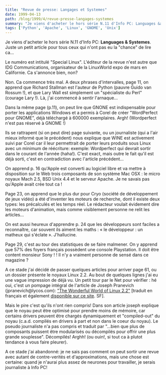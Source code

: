 ```yaml
---
title: "Revue de presse: Langages et Systemes"
date: 1999-04-13
path: /blog/1999/4/revue-presse-langages-systemes
summary: "Je viens d'acheter le hors série N.11 d'Info PC: Languages &amp; Systemes."
tags: ['Python', 'Apache', 'Linux', 'GNOME', 'Unix']
---
```


<P>Je viens d'acheter le hors série N.11 d'Info PC: <B>Languages &amp;
Systemes</B>.  Juste un petit article pour tous ceux qui n'ont pas eu la
"chance" de lire ca...</P>

<P>Le numéro est intitulé "Special Linux". L'éditeur de la revue n'est
autre que IDG Communications, organisateur de la LinuxWorld expo de mars
en Californie.  Ca s'annonce bien, non?</P>

<P>Non.  Ca commence très mal. A deux phrases d'intervalles, page 11, on
apprend que Richard Stallman est l'auteur de Python  (pauvre
Guido van Rossum !), et que Lary Wall est simplement un "spécialiste du
Perl" (courage Lary !).  Là, j'ai commencé à sentir l'arnaque...</P>

<P>Dans la même page (p.11), on peut lire que GNONE est indispensable
pour porter les applications Windows et a permis à Corel de créer
"WordPerfect pour GNOME", déjà téléchargé à 600000 exemplaires. Argh!
(Wordperfect n'est pas réservé à GNOME !)</P>

<P>Ils se rattrapent (si on peut dire) page suivante, ou un journaliste
(qui a l'air mieux informé que le précédent) nous explique que WINE
est activement suivi par Corel car il leur permettrait de porter leurs
produits sous Linux avec un minimum de réécriture: exemple: Wordperfect
qui devrait sortir dans le courant de l'année (haha!). C'est exact,
mais outre le fait qu'il est déjà sorti, c'est en contradiction avec
l'article précédent...</P>

<P>On apprend p. 16 qu'Apple est converti au logiciel libre et va mettre
à disposition sur le Web trois composants de son système Mac OSX : le
micro noyaux Mach 2.5, BSD Unix 4.4 et le serveur Apache. Je ne savais
pas qu'Apple avait crée tout ca !</P>

<P>Page 23, on apprend que le plus dur pour Cryo (société de développement
de jeux vidéo) a été d'inventer les moteurs de recherche, dont il existe
deux types: les précalculés et les temps réel. Le rédacteur voulait
évidement dire les moteurs d'animation, mais comme visiblement personne
ne relit les articles...</P>

<P>On est aussi heureux d'apprendre p. 24 que les développeurs sont faciles
a reconnaître, car souvent ils aiment les maths : « le développeur :
un matheux qui s'éclate ». J'hallucine.</P>

<P>Page 29, c'est au tour des statistiques de se faire malmener. On y apprend
que 57% des foyers français possèdent une console Playstation. Il doit
être content monsieur Sony ! ! Il n'y a vraiment personne de sensé dans
ce magazine ?</P>

<P>A ce stade j'ai décidé de passer quelques articles pour arriver page 61,
ou un dossier présente le noyaux Linux 2.2. Au bout
de quelques lignes j'ai eu une vague impression de déjà vu. Un petit
tour par le Net pour vérifier : hé oui, c'est un pompage intégral de
l'article de Joseph Pranevich (jpranevich@lycos.com):
<A HREF="http://www.linuxhq.com/wonderful22.html">"The Wonderful
World of Linux 2.2"</A>
[traduit en français et également <A HREF="http://www.linux-center.org/articles/9902/wwol2.2.txt">disponible sur ce site</A>. SF].</P>

<P>Mais le pire c'est qu'ils n'ont rien compris! Dans son article joseph
explique que le noyau peut être optimisé pour prendre moins de mémoire,
car certains drivers peuvent être chargés dynamiquement et "compiled-out"
du noyau (c.a.d. compilés en drivers à part et non dans le coeur du
noyau).  Le pseudo journaliste n'a pas compris et traduit par "...bien
que plus de composants puissent être modularisés ou décompilés pour offrir
une plus grande souplesse". Décompilés! Arghh! (ou ouin!, si tout ca à
plutot tendance à vous faire pleurer).</P>

<P>A ce stade j'ai abandonné: je ne sais pas comment on peut sortir une
revue avec autant de contre-verités et d'approximations, mais une chose
est certaine: quand je n'aurai plus assez de neurones pour travailler,
je serais journaliste à Info PC!</P>


